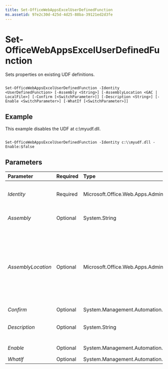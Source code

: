 ```yaml
---
title: Set-OfficeWebAppsExcelUserDefinedFunction
ms.assetid: 97e2c30d-425d-4d25-88ba-39121ed2d3fe
---
```



# Set-OfficeWebAppsExcelUserDefinedFunction

Sets properties on existing UDF definitions.
  
    
    


```

Set-OfficeWebAppsExcelUserDefinedFunction -Identity <UserDefinedFunction> [-Assembly <String>] [-AssemblyLocation <GAC | LocalFile>] [-Confirm [<SwitchParameter>]] [-Description <String>] [-Enable <SwitchParameter>] [-WhatIf [<SwitchParameter>]]

```


## Example

This example disables the UDF at c:\\myudf.dll.
  
    
    

```

Set-OfficeWebAppsExcelUserDefinedFunction -Identity c:\\myudf.dll -Enable:$false
```


## Parameters



|**Parameter**|**Required**|**Type**|**Description**|
|:-----|:-----|:-----|:-----|
| _Identity_ <br/> |Required  <br/> |Microsoft.Office.Web.Apps.Administration.UserDefinedFunction  <br/> |The path and filename of the UDF.  <br/> |
| _Assembly_ <br/> |Optional  <br/> |System.String  <br/> |The name of the assembly.  <br/> |
| _AssemblyLocation_ <br/> |Optional  <br/> |Microsoft.Office.Web.Apps.Administration.AssemblyLocation  <br/> |The location of the assembly. Values: **LocalFile** - a local directory; **GAC** - the Global Assembly Cache. <br/> |
| _Confirm_ <br/> |Optional  <br/> |System.Management.Automation.SwitchParameter  <br/> ||
| _Description_ <br/> |Optional  <br/> |System.String  <br/> |A description of the assembly.  <br/> |
| _Enable_ <br/> |Optional  <br/> |System.Management.Automation.SwitchParameter  <br/> |Enables the UDF.  <br/> |
| _WhatIf_ <br/> |Optional  <br/> |System.Management.Automation.SwitchParameter  <br/> ||
   

